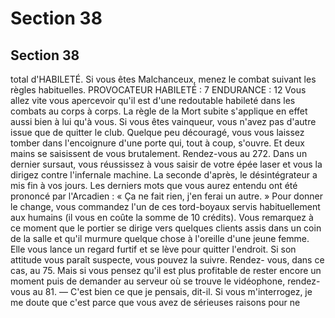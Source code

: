 # Section 38

## Section 38

total d'HABILETÉ. Si vous êtes Malchanceux, menez le combat
suivant les règles habituelles.
PROVOCATEUR HABILETÉ : 7 ENDURANCE : 12
Vous allez vite vous apercevoir qu'il est d'une redoutable habileté
dans les combats au corps à corps. La règle de la Mort subite
s'applique en effet aussi bien à lui qu'à vous. Si vous êtes
vainqueur, vous n'avez pas d'autre issue que de quitter le club.
Quelque peu découragé, vous vous laissez tomber dans
l'encoignure d'une porte qui, tout à coup, s'ouvre. Et deux mains
se saisissent de vous brutalement. Rendez-vous au 272.
Dans un dernier sursaut, vous réussissez à vous saisir de votre
épée laser et vous la dirigez contre l'infernale machine. La
seconde d'après, le désintégrateur a mis fin à vos jours. Les
derniers mots que vous aurez entendu ont été prononcé par
l'Arcadien : « Ça ne fait rien, j'en ferai un autre. »
Pour donner le change, vous commandez l'un de ces tord-boyaux
servis habituellement aux humains (il vous en coûte la somme de
10 crédits). Vous remarquez à ce moment que le portier se dirige
vers quelques clients assis dans un coin de la salle et qu'il
murmure quelque chose à l'oreille d'une jeune femme. Elle vous
lance un regard furtif et se lève pour quitter l'endroit. Si son
attitude vous paraît suspecte, vous pouvez la suivre. Rendez-
vous, dans ce cas, au 75. Mais si vous pensez qu'il est plus
profitable de rester encore un moment puis de demander au
serveur où se trouve le vidéophone, rendez-vous au 81.
— C'est bien ce que je pensais, dit-il. Si vous m'interrogez, je me
doute que c'est parce que vous avez de sérieuses raisons pour ne